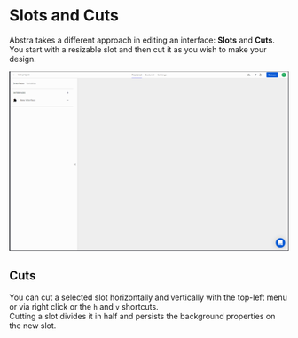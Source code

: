 # Slots and Cuts

Abstra takes a different approach in editing an interface: **Slots** and **Cuts**.  
You start with a resizable slot and then cut it as you wish to make your design.

![](../../../../.gitbook/assets/cuts-and-slots.gif)

## Cuts

You can cut a selected slot horizontally and vertically with the top-left menu or via right click or the `h` and `v` shortcuts.  
Cutting a slot divides it in half and persists the background properties on the new slot.

